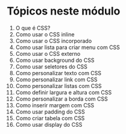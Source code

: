 # Tópicos neste módulo

 1. O que é CSS?	  <br>
 2. Como usar o CSS inline	  <br>
 3. Como usar o CSS incorporado	  <br>
 4. Como usar lista para criar menu com CSS	  <br>
 5. Como usar o CSS externo	  <br>
 6. Como usar background do CSS	  <br>
 7. Como usar seletores do CSS	  <br>
 8. Como personalizar texto com CSS	  <br>
 9. Como personalizar link com CSS	  <br>
 10. Como personalizar listas com CSS	 <br> 
 11. Como definir largura e altura com CSS <br> 
 12. Como personalizar a borda com CSS	  <br>
 13. Como inserir margem com CSS	  <br>
 14. Como usar padding do CSS	  <br>
 15. Como criar tabela com CSS	  <br>
 16. Como usar display do CSS <br>

